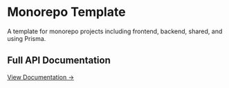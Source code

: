 # Monorepo Template
A template for monorepo projects including frontend, backend, shared, and using Prisma.

## Full API Documentation
[View Documentation →](https://bradhezh.github.io/monorepo-tmplt-doc/)
